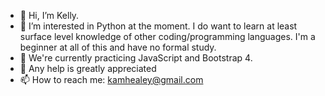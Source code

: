 - 👋 Hi, I’m Kelly.
- 👀 I’m interested in Python at the moment. I do want to learn at least surface level knowledge of other coding/programming languages. I'm a beginner at all of this and have no formal study.
- 🌱 We're currently practicing JavaScript and Bootstrap 4.
- 💞️ Any help is greatly appreciated
- 📫 How to reach me: kamhealey@gmail.com

<!---
kamhealey/kamhealey is a ✨ special ✨ repository because its `README.md` (this file) appears on your GitHub profile.
You can click the Preview link to take a look at your changes.
--->
